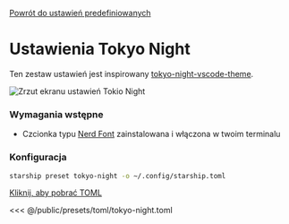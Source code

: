 [Powrót do ustawień predefiniowanych](./#pastel-powerline)

# Ustawienia Tokyo Night

Ten zestaw ustawień jest inspirowany [tokyo-night-vscode-theme](https://github.com/enkia/tokyo-night-vscode-theme).

![Zrzut ekranu ustawień Tokio Night](/presets/img/tokyo-night.png)

### Wymagania wstępne

- Czcionka typu [Nerd Font](https://www.nerdfonts.com/) zainstalowana i włączona w twoim terminalu

### Konfiguracja

```sh
starship preset tokyo-night -o ~/.config/starship.toml
```

[Kliknij, aby pobrać TOML](/presets/toml/tokyo-night.toml)

<<< @/public/presets/toml/tokyo-night.toml
